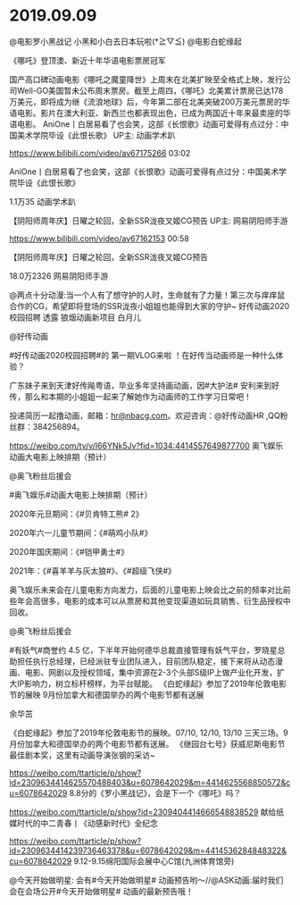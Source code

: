 # 2019.09.09
@电影罗小黑战记 小黑和小白去日本玩啦(*≧▽≦) @电影白蛇缘起
    
《哪吒》登顶澳、新近十年华语电影票房冠军

国产高口碑动画电影《哪吒之魔童降世》上周末在北美扩映至全格式上映，发行公司Well-GO美国暂未公布周末票房。截至上周四，《哪吒》北美累计票房已达178万美元，即将成为继《流浪地球》后，今年第二部在北美突破200万美元票房的华语电影。影片在澳大利亚、新西兰也都表现出色，已成为两国近十年来最卖座的华语电影。
  AniOne丨白居易看了也会笑，这部《长恨歌》动画可爱得有点过分：中国美术学院毕设《此恨长歌》 UP主: 动画学术趴

https://www.bilibili.com/video/av67175266
03:02

AniOne丨白居易看了也会笑，这部《长恨歌》动画可爱得有点过分：中国美术学院毕设《此恨长歌》

1.1万35
动画学术趴


 【阴阳师周年庆】日曜之轮回，全新SSR泷夜叉姬CG预告 UP主: 网易阴阳师手游

https://www.bilibili.com/video/av67162153
00:58

【阴阳师周年庆】日曜之轮回，全新SSR泷夜叉姬CG预告

18.0万2326
网易阴阳师手游

@两点十分动漫:当一个人有了想守护的人时，生命就有了力量！第三次与痒痒鼠合作的CG，希望即将登场的SSR泷夜小姐姐也能得到大家的守护~ 
好传动画2020校园招聘 透露 狼烟动画新项目 白月儿 

@好传动画                            

#好传动画2020校园招聘#的 第一期VLOG来啦 ！在好传当动画师是一种什么体验？

广东妹子来到天津好传飚粤语，毕业多年坚持画动画，因#大护法# 安利来到好传，那么和本期的小姐姐一起来了解她作为动画师的工作学习日常吧！

投递简历一起撸动画，邮箱：hr@nbacg.com。欢迎咨询：@好传动画HR ,QQ粉丝群：384256894。

https://weibo.com/tv/v/I66YNk5Jv?fid=1034:4414557649877700
 奥飞娱乐 动画大电影上映排期（预计）

@奥飞粉丝后援会

#奥飞娱乐#动画大电影上映排期（预计）

2020年元旦期间：《#贝肯特工熊# 2》

2020年六一儿童节期间：《#萌鸡小队#》

2020年国庆期间：《#铠甲勇士#》

2021年：《#喜羊羊与灰太狼#》、《#超级飞侠#》

奥飞娱乐未来会在儿童电影方向发力，后面的儿童电影上映会比之前的频率对比前些年会高很多，电影的成本可以从票房和其他变现渠道如玩具销售、衍生品授权中回收。

@奥飞粉丝后援会

#有妖气#商誉约 4.5 亿，下半年开始何德华总裁直接管理有妖气平台，罗晓星总助担任执行总经理，已经派驻专业团队进入，目前团队稳定，接下来将从动态漫画、电影、网剧以及授权领域，集中资源在2-3个头部S级IP上做产业化开发，扩大IP影响力，树立标杆榜样，为平台赋能。
《白蛇缘起》参加了2019年伦敦电影节的展映 9月份加拿大和德国举办的两个电影节都有送展

余华茁                                                        

《白蛇缘起》参加了2019年伦敦电影节的展映。07/10, 12/10, 13/10 三天三场。9月份加拿大和德国举办的两个电影节都有送展。
《继园台七号》获威尼斯电影节最佳剧本奖，这里有动画导演张钢的采访~

https://weibo.com/ttarticle/p/show?id=2309634414625570488403&u=6078642029&m=4414625568850572&cu=6078642029
8.8分的《罗小黑战记》，会是下一个《哪吒》吗？

https://weibo.com/ttarticle/p/show?id=2309404414666548838529
献给纸媒时代的中二青春丨《动感新时代》全纪念

https://weibo.com/ttarticle/p/show?id=2309634414239736463378&u=6078642029&m=4414536284848322&cu=6078642029
9.12-9.15绵阳国际会展中心C馆(九洲体育馆旁)

@今天开始做明星: 会有#今天开始做明星# 动画预告哟～//@ASK动画:届时我们会在会场公开#今天开始做明星# 动画的最新预告哦！
 